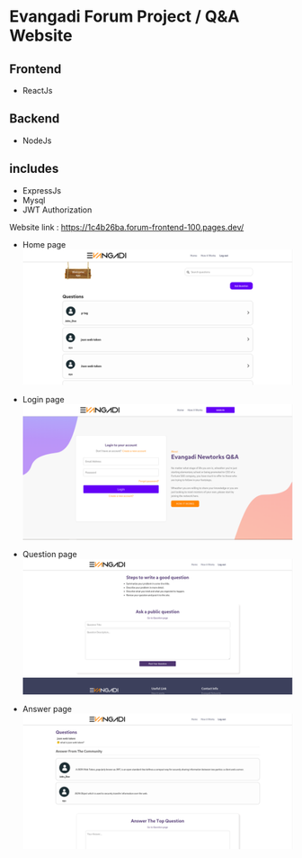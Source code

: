 # Evangadi Forum Project / Q&A Website

## Frontend
- ReactJs

## Backend
- NodeJs 
  
## includes
- ExpressJs
- Mysql
- JWT Authorization

Website link : https://1c4b26ba.forum-frontend-100.pages.dev/

* Home page
![Website Review](./client/Home_page.png)

* Login page
![Website Review](./client/Login.png)

* Question page
![Website Review](./client/question_page.png)

* Answer page
![Website Review](./client/answer_page.png)